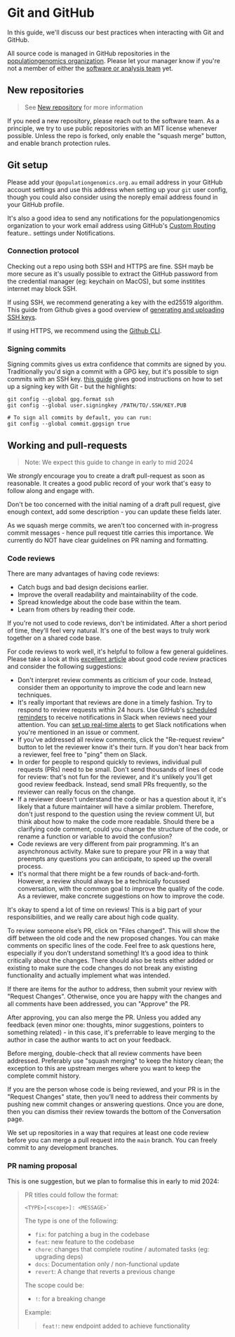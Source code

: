 # Git and GitHub

In this guide, we'll discuss our best practices when interacting with Git and GitHub.

All source code is managed in GitHub repositories in the
[populationgenomics organization](https://github.com/populationgenomics). Please
let your manager know if you're not a member of either the
[software or analysis team](https://github.com/orgs/populationgenomics/teams)
yet.

## New repositories

> See [New repository](/new_repository.md) for more information

If you need a new repository, please reach out to the software team. As a principle, we try to use public repositories with an MIT license whenever possible. Unless the repo is forked, only enable the "squash merge" button, and enable branch protection rules.

## Git setup

Please add your `@populationgenomics.org.au` email address in your GitHub
account settings and use this address when setting up your `git` user config, though you could also consider using the noreply email address found in your GitHub profile.

It's also a good idea to send any notifications for the populationgenomics
organization to your work email address using GitHub's [Custom Routing](https://github.com/settings/notifications/custom_routing) feature..
settings under Notifications.

### Connection protocol

Checking out a repo using both SSH and HTTPS are fine. SSH mayb be more secure as it's usually possible to extract the GitHub password from the credential manager (eg: keychain on MacOS), but some institites internet may block SSH.

If using SSH, we recommend generating a key with the ed25519 algorithm. This guide from Github gives a good overview of [generating and uploading SSH keys](https://docs.github.com/en/authentication/connecting-to-github-with-ssh/generating-a-new-ssh-key-and-adding-it-to-the-ssh-agent).

If using HTTPS, we recommend using the [Github CLI](https://docs.github.com/en/get-started/getting-started-with-git/caching-your-github-credentials-in-git#github-cli).

### Signing commits

Signing commits gives us extra confidence that commits are signed by you. Traditionally you'd sign a commit with a GPG key, but it's possible to sign commits with an SSH key. [this guide](https://docs.github.com/en/authentication/managing-commit-signature-verification/telling-git-about-your-signing-key#telling-git-about-your-ssh-key) gives good instructions on how to set up a signing key with Git - but the highlights:

```shell
git config --global gpg.format ssh
git config --global user.signingkey /PATH/TO/.SSH/KEY.PUB

# To sign all commits by default, you can run:
git config --global commit.gpgsign true
```

## Working and pull-requests

> Note: We expect this guide to change in early to mid 2024

We _strongly_ encourage you to create a draft pull-request as soon as reasonable. It creates a good public record of your work that's easy to follow along and engage with.

Don't be too concerned with the initial naming of a draft pull request, give enough context, add some description - you can update these fields later.

As we squash merge commits, we aren't too concerned with in-progress commit messages - hence pull request title carries this importance. We currently do NOT have clear guidelines on PR naming and formatting.

### Code reviews

There are many advantages of having code reviews:

- Catch bugs and bad design decisions earlier.
- Improve the overall readability and maintainability of the code.
- Spread knowledge about the code base within the team.
- Learn from others by reading their code.

If you're not used to code reviews, don't be intimidated. After a short period of time, they'll feel very natural. It's one of the best ways to truly work together on a shared code base.

For code reviews to work well, it's helpful to follow a few general guidelines. Please take a look at this [excellent article](https://mtlynch.io/code-review-love/) about good code review practices and consider the following suggestions:

- Don't interpret review comments as criticism of your code. Instead, consider them an opportunity to improve the code and learn new techniques.
- It's really important that reviews are done in a timely fashion. Try to respond to review requests within 24 hours. Use GitHub's [scheduled reminders](https://docs.github.com/en/github/setting-up-and-managing-your-github-user-account/managing-your-scheduled-reminders) to receive notifications in Slack when reviews need your attention. You can [set up real-time alerts](https://github.com/settings/reminders/populationgenomics) to get Slack notifications when you're mentioned in an issue or comment.
- If you've addressed all review comments, click the "Re-request review" button to let the reviewer know it's their turn. If you don't hear back from a reviewer, feel free to "ping" them on Slack.
- In order for people to respond quickly to reviews, individual pull requests (PRs) need to be small. Don't send thousands of lines of code for review: that's not fun for the reviewer, and it's unlikely you'll get good review feedback. Instead, send small PRs frequently, so the reviewer can really focus on the change.
- If a reviewer doesn't understand the code or has a question about it, it's likely that a future maintainer will have a similar problem. Therefore, don't just respond to the question using the review comment UI, but think about how to make the code more readable. Should there be a clarifying code comment, could you change the structure of the code, or rename a function or variable to avoid the confusion?
- Code reviews are very different from pair programming. It's an asynchronous activity. Make sure to prepare your PR in a way that preempts any questions you can anticipate, to speed up the overall process.
- It's normal that there might be a few rounds of back-and-forth. However, a review should always be a technically focussed conversation, with the common goal to improve the quality of the code. As a reviewer, make concrete suggestions on how to improve the code.

It's okay to spend a lot of time on reviews! This is a big part of your responsibilities, and we really care about high code quality.

To review someone else’s PR, click on "Files changed". This will show the diff between the old code and the new proposed changes. You can make comments on specific lines of the code. Feel free to ask questions here, especially if you don’t understand something! It’s a good idea to think critically about the changes. There should also be tests either added or existing to make sure the code changes do not break any existing functionality and actually implement what was intended.

If there are items for the author to address, then submit your review with "Request Changes". Otherwise, once you are happy with the changes and all comments have been addressed, you can "Approve" the PR.

After approving, you can also merge the PR. Unless you added any feedback (even minor one: thoughts, minor suggestions, pointers to something related) - in this case, it's preferrable to leave merging to the author in case the author wants to act on your feedback.

Before merging, double-check that all review comments have been addressed. Preferably use "squash merging" to keep the history clean; the exception to this are upstream merges where you want to keep the complete commit history.

If you are the person whose code is being reviewed, and your PR is in the "Request Changes" state, then you’ll need to address their comments by pushing new commit changes or answering questions. Once you are done, then you can dismiss their review towards the bottom of the Conversation page.

We set up repositories in a way that requires at least one code review before you can merge a pull request into the `main` branch. You can freely commit to any development branches.


### PR naming proposal

This is one suggestion, but we plan to formalise this in early to mid 2024:

> PR titles could follow the format:
>
>     <TYPE>[<scope>]: <MESSAGE>`
>
> The type is one of the following:
>
> - `fix`: for patching a bug in the codebase
> - `feat`: new feature to the codebase
> - `chore`: changes that complete routine / automated tasks (eg: upgrading deps)
> - `docs`: Documentation only / non-functional update
> - `revert`: A change that reverts a previous change
>
> The scope could be:
>
> - `!`: for a breaking change
>
> Example:
> > `feat!`: new endpoint added to achieve functionality
